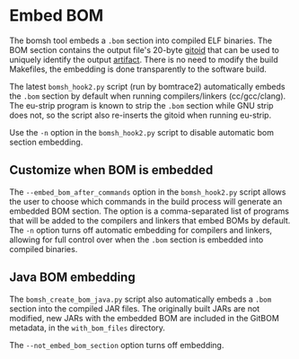 # Embed BOM

The bomsh tool embeds a `.bom` section into compiled ELF binaries. The BOM section contains the output file's 20-byte [gitoid](https://gitbom.dev/glossary/git/#git-object-id-gitoid) that can be used to uniquely identify the output [artifact](https://gitbom.dev/glossary/artifact). There is no need to modify the build Makefiles, the embedding is done transparently to the software build.

The latest `bomsh_hook2.py` script (run by bomtrace2) automatically embeds the `.bom` section by default when running compilers/linkers (cc/gcc/clang). The eu-strip program is known to strip the `.bom` section while GNU strip does not, so the script also re-inserts the gitoid when running eu-strip.

Use the `-n` option in the `bomsh_hook2.py` script to disable automatic bom section embedding.

## Customize when BOM is embedded

The `--embed_bom_after_commands` option in the `bomsh_hook2.py` script allows the user to choose which commands in the build process will generate an embedded BOM section. The option is a comma-separated list of programs that will be added to the compilers and linkers that embed BOMs by default. The `-n` option turns off automatic embedding for compilers and linkers, allowing for full control over when the `.bom` section is embedded into compiled binaries.

## Java BOM embedding

The `bomsh_create_bom_java.py` script also automatically embeds a `.bom` section into the compiled JAR files. The originally built JARs are not modified, new JARs with the embedded BOM are included in the GitBOM metadata, in the `with_bom_files` directory.

The `--not_embed_bom_section` option turns off embedding.

